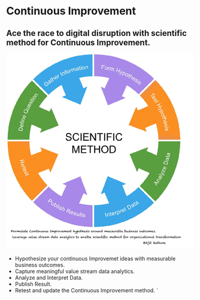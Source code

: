 # Continuous Improvement

## Ace the race to digital disruption with scientific method for Continuous Improvement.


![Image1]( /AdobeStock_61795780.jpg )


- Hypothesize your continuous Improvemet ideas with measurable business outcomes. 
- Capture meaningful value stream data analytics.
- Analyze and Interpret Data.
- Publish Result.
- Retest and update the Continuous Improvement method.
`
